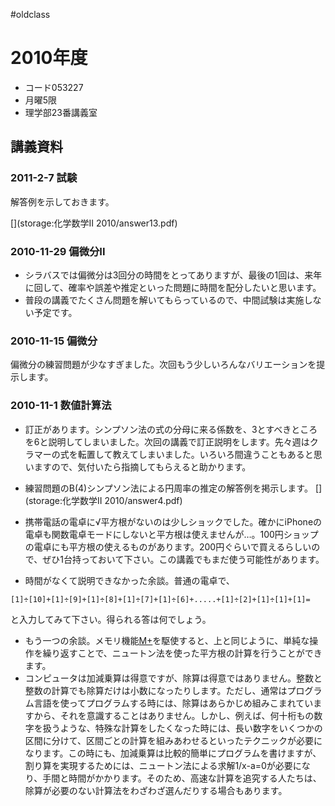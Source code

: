 #oldclass


# 2010年度

* コード053227
* 月曜5限
* 理学部23番講義室

## 講義資料


### 2011-2-7 試験

解答例を示しておきます。

[](storage:化学数学II 2010/answer13.pdf)


### 2010-11-29 偏微分II

* シラバスでは偏微分は3回分の時間をとってありますが、最後の1回は、来年に回して、確率や誤差や推定といった問題に時間を配分したいと思います。
* 普段の講義でたくさん問題を解いてもらっているので、中間試験は実施しない予定です。

### 2010-11-15 偏微分

偏微分の練習問題が少なすぎました。次回もう少しいろんなバリエーションを提示します。


### 2010-11-1 数値計算法

* 訂正があります。シンプソン法の式の分母に来る係数を、3とすべきところを6と説明してしまいました。次回の講義で訂正説明をします。先々週はクラマーの式を転置して教えてしまいました。いろいろ間違うこともあると思いますので、気付いたら指摘してもらえると助かります。
* 練習問題のB(4)シンプソン法による円周率の推定の解答例を掲示します。
[](storage:化学数学II 2010/answer4.pdf)

* 携帯電話の電卓に√平方根がないのは少しショックでした。確かにiPhoneの電卓も関数電卓モードにしないと平方根は使えませんが…。100円ショップの電卓にも平方根の使えるものがあります。200円ぐらいで買えるらしいので、ぜひ1台持っておいて下さい。この講義でもまだ使う可能性があります。
* 時間がなくて説明できなかった余談。普通の電卓で、
```
[1]÷[10]+[1]÷[9]+[1]÷[8]+[1]÷[7]+[1]÷[6]+.....+[1]÷[2]+[1]÷[1]+[1]=
```
と入力してみて下さい。得られる答は何でしょう。

* もう一つの余談。メモリ機能[M+](M+)を駆使すると、上と同じように、単純な操作を繰り返すことで、ニュートン法を使った平方根の計算を行うことができます。
* コンピュータは加減乗算は得意ですが、除算は得意ではありません。整数と整数の計算でも除算だけは小数になったりします。ただし、通常はプログラム言語を使ってプログラムする時には、除算はあらかじめ組みこまれていますから、それを意識することはありません。しかし、例えば、何十桁もの数字を扱うような、特殊な計算をしたくなった時には、長い数字をいくつかの区間に分けて、区間ごとの計算を組みあわせるといったテクニックが必要になります。この時にも、加減乗算は比較的簡単にプログラムを書けますが、割り算を実現するためには、ニュートン法による求解1/x-a=0が必要になり、手間と時間がかかります。そのため、高速な計算を追究する人たちは、除算が必要のない計算法をわざわざ選んだりする場合もあります。
<!--  -->
